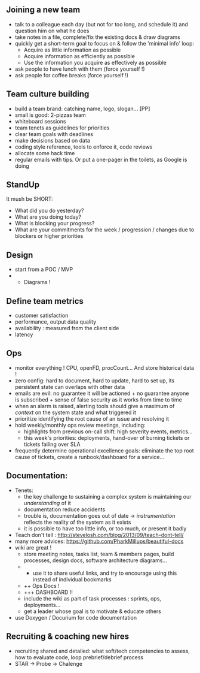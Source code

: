## Joining a new team
- talk to a colleague each day (but not for too long, and schedule it) and question him on what he does
- take notes in a file, complete/fix the existing docs & draw diagrams
- quickly get a short-term goal to focus on & follow the 'minimal info' loop:
    * Acquire as little information as possible
    * Acquire information as efficiently as possible
    * Use the information you acquire as effectively as possible
- ask people to have lunch with them (force yourself !)
- ask people for coffee breaks (force yourself !)

## Team culture building
- build a team brand: catching name, logo, slogan... [PP]
- small is good: 2-pizzas team
- whiteboard sessions
- team tenets as guidelines for priorities
- clear team goals with deadlines
- make decisions based on data
- coding style reference, tools to enforce it, code reviews
- allocate some hack time
- regular emails with tips. Or put a one-pager in the toilets, as Google is doing

## StandUp
It mush be SHORT:
- What did you do yesterday?
- What are you doing today?
- What is blocking your progress?
- What are your commitments for the week / progression / changes due to blockers or higher priorities

## Design
- start from a POC / MVP
- + Diagrams !

## Define team metrics
- customer satisfaction
- performance, output data quality
- availability : measured from the client side
- latency

## Ops
- monitor everything ! CPU, openFD, procCount... And store historical data !
- zero config: hard to document, hard to update, hard to set up, its persistent state can overlaps with other data
- emails are evil: no guarantee it will be actioned + no guarantee anyone is subscribed + sense of false security as it works from time to time
- when an alarm is raised, alerting tools should give a maximum of *context* on the system state and what triggered it
- prioritize identifying the root cause of an issue and resolving it
- hold weekly/monthly ops review meetings, including:
    * highlights from previous on-call shift: high severity events, metrics...
    * this week's priorities: deployments, hand-over of burning tickets or tickets failing over SLA
- frequently determine operational excellence goals: eliminate the top root cause of tickets, create a runbook/dashboard for a service...

## Documentation:
- Tenets:
    * the key challenge to sustaining a complex system is maintaining our *understanding* of it
    * documentation reduce accidents
    * trouble is, documentation goes out of date -> _instrumentation_ reflects the reality of the system as it exists
    * it is possible to have too little info, or too much, or present it badly
- Teach don't tell : http://stevelosh.com/blog/2013/09/teach-dont-tell/
- many more advices: https://github.com/PharkMillups/beautiful-docs
- wiki are great !
    * store meeting notes, tasks list, team & members pages, build processes, design docs, software architecture diagrams...
    * + use it to share useful links, and try to encourage using this instead of individual bookmarks
    * ++ Ops Docs !
    * +++ DASHBOARD !!
    * include the wiki as part of task processes : sprints, ops, deployments...
    * get a leader whose goal is to motivate & educate others
- use Doxygen / Docurium for code documentation

## Recruiting & coaching new hires
- recruiting shared and detailed: what soft/tech competencies to assess, how to evaluate code, loop prebrief/debrief process
- STAR -> Probe -> Chalenge
